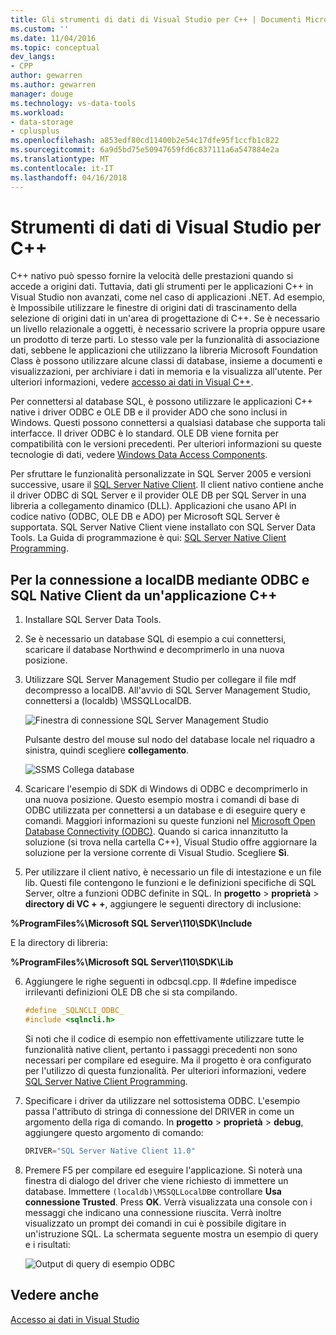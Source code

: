 ```yaml
---
title: Gli strumenti di dati di Visual Studio per C++ | Documenti Microsoft
ms.custom: ''
ms.date: 11/04/2016
ms.topic: conceptual
dev_langs:
- CPP
author: gewarren
ms.author: gewarren
manager: douge
ms.technology: vs-data-tools
ms.workload:
- data-storage
- cplusplus
ms.openlocfilehash: a853edf80cd11400b2e54c17dfe95f1ccfb1c822
ms.sourcegitcommit: 6a9d5bd75e50947659fd6c837111a6a547884e2a
ms.translationtype: MT
ms.contentlocale: it-IT
ms.lasthandoff: 04/16/2018
---
```

# <a name="visual-studio-data-tools-for-c"></a>Strumenti di dati di Visual Studio per C++

C++ nativo può spesso fornire la velocità delle prestazioni quando si accede a origini dati. Tuttavia, dati gli strumenti per le applicazioni C++ in Visual Studio non avanzati, come nel caso di applicazioni .NET. Ad esempio, è Impossibile utilizzare le finestre di origini dati di trascinamento della selezione di origini dati in un'area di progettazione di C++. Se è necessario un livello relazionale a oggetti, è necessario scrivere la propria oppure usare un prodotto di terze parti.  Lo stesso vale per la funzionalità di associazione dati, sebbene le applicazioni che utilizzano la libreria Microsoft Foundation Class è possono utilizzare alcune classi di database, insieme a documenti e visualizzazioni, per archiviare i dati in memoria e la visualizza all'utente. Per ulteriori informazioni, vedere [accesso ai dati in Visual C++](/cpp/data/data-access-in-cpp).

Per connettersi al database SQL, è possono utilizzare le applicazioni C++ native i driver ODBC e OLE DB e il provider ADO che sono inclusi in Windows. Questi possono connettersi a qualsiasi database che supporta tali interfacce. Il driver ODBC è lo standard. OLE DB viene fornita per compatibilità con le versioni precedenti. Per ulteriori informazioni su queste tecnologie di dati, vedere [Windows Data Access Components](https://msdn.microsoft.com/library/windows/desktop/aa968814.aspx).

Per sfruttare le funzionalità personalizzate in SQL Server 2005 e versioni successive, usare il [SQL Server Native Client](/sql/relational-databases/native-client/sql-server-native-client). Il client nativo contiene anche il driver ODBC di SQL Server e il provider OLE DB per SQL Server in una libreria a collegamento dinamico (DLL). Applicazioni che usano API in codice nativo (ODBC, OLE DB e ADO) per Microsoft SQL Server è supportata.  SQL Server Native Client viene installato con SQL Server Data Tools. La Guida di programmazione è qui: [SQL Server Native Client Programming](/sql/relational-databases/native-client/sql-server-native-client-programming).

## <a name="to-connect-to-localdb-through-odbc-and-sql-native-client-from-a-c-application"></a>Per la connessione a localDB mediante ODBC e SQL Native Client da un'applicazione C++  
  
1.  Installare SQL Server Data Tools.  
  
2.  Se è necessario un database SQL di esempio a cui connettersi, scaricare il database Northwind e decomprimerlo in una nuova posizione.  
  
3.  Utilizzare SQL Server Management Studio per collegare il file mdf decompresso a localDB. All'avvio di SQL Server Management Studio, connettersi a (localdb) \MSSQLLocalDB.  
  
     ![Finestra di connessione SQL Server Management Studio](../data-tools/media/raddata-ssms-connect-dialog.png "raddata SSMS connettersi finestra di dialogo")  
  
     Pulsante destro del mouse sul nodo del database locale nel riquadro a sinistra, quindi scegliere **collegamento**.  
  
     ![SSMS Collega database](../data-tools/media/raddata-ssms-attach-database.png "raddata SSMS Collega database")  
  
4.  Scaricare l'esempio di SDK di Windows di ODBC e decomprimerlo in una nuova posizione. Questo esempio mostra i comandi di base di ODBC utilizzata per connettersi a un database e di eseguire query e comandi. Maggiori informazioni su queste funzioni nel [Microsoft Open Database Connectivity (ODBC)](/sql/odbc/microsoft-open-database-connectivity-odbc). Quando si carica innanzitutto la soluzione (si trova nella cartella C++), Visual Studio offre aggiornare la soluzione per la versione corrente di Visual Studio. Scegliere **Sì**.
  
5.  Per utilizzare il client nativo, è necessario un file di intestazione e un file lib. Questi file contengono le funzioni e le definizioni specifiche di SQL Server, oltre a funzioni ODBC definite in SQL. In **progetto** > **proprietà** > **directory di VC + +**, aggiungere le seguenti directory di inclusione:

**%ProgramFiles%\Microsoft SQL Server\110\SDK\Include**

E la directory di libreria:

**%ProgramFiles%\Microsoft SQL Server\110\SDK\Lib**

6.  Aggiungere le righe seguenti in odbcsql.cpp. Il #define impedisce irrilevanti definizioni OLE DB che si sta compilando.  
  
    ```cpp
    #define _SQLNCLI_ODBC_  
    #include <sqlncli.h>  
    ```  
  
    Si noti che il codice di esempio non effettivamente utilizzare tutte le funzionalità native client, pertanto i passaggi precedenti non sono necessari per compilare ed eseguire. Ma il progetto è ora configurato per l'utilizzo di questa funzionalità. Per ulteriori informazioni, vedere [SQL Server Native Client Programming](/sql/relational-databases/native-client/sql-server-native-client).  
  
7.  Specificare i driver da utilizzare nel sottosistema ODBC. L'esempio passa l'attributo di stringa di connessione del DRIVER in come un argomento della riga di comando. In **progetto** > **proprietà** > **debug**, aggiungere questo argomento di comando:  
  
    ```cpp
    DRIVER="SQL Server Native Client 11.0"  
    ```  
  
8.  Premere F5 per compilare ed eseguire l'applicazione. Si noterà una finestra di dialogo del driver che viene richiesto di immettere un database. Immettere `(localdb)\MSSQLLocalDB`e controllare **Usa connessione Trusted**. Press **OK**. Verrà visualizzata una console con i messaggi che indicano una connessione riuscita. Verrà inoltre visualizzato un prompt dei comandi in cui è possibile digitare in un'istruzione SQL. La schermata seguente mostra un esempio di query e i risultati:  
  
     ![Output di query di esempio ODBC](../data-tools/media/raddata-odbc-sample-query-output.png "output della query di esempio ODBC raddata")  
  
## <a name="see-also"></a>Vedere anche

[Accesso ai dati in Visual Studio](../data-tools/accessing-data-in-visual-studio.md)